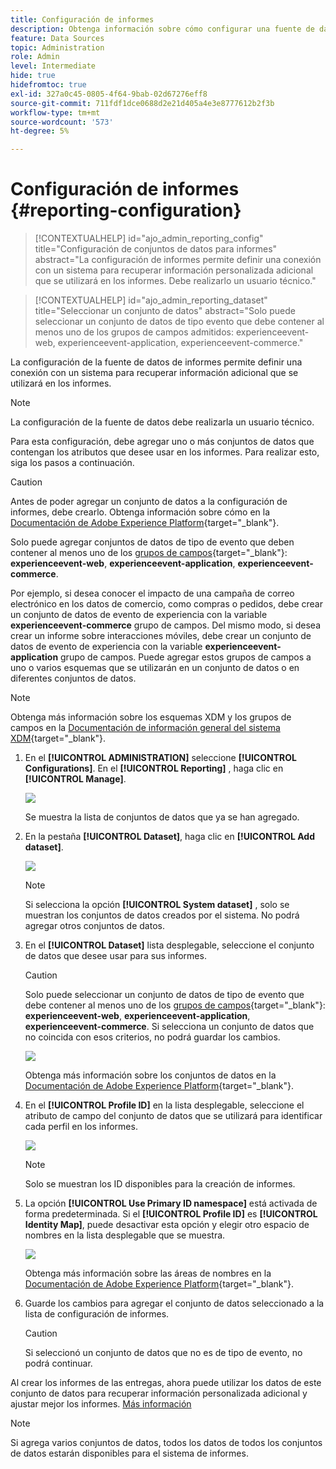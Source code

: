 ```yaml
---
title: Configuración de informes
description: Obtenga información sobre cómo configurar una fuente de datos de informes
feature: Data Sources
topic: Administration
role: Admin
level: Intermediate
hide: true
hidefromtoc: true
exl-id: 327a0c45-0805-4f64-9bab-02d67276eff8
source-git-commit: 711fdf1dce0688d2e21d405a4e3e8777612b2f3b
workflow-type: tm+mt
source-wordcount: '573'
ht-degree: 5%

---
```


# Configuración de informes {#reporting-configuration}

>[!CONTEXTUALHELP]
>id="ajo_admin_reporting_config"
>title="Configuración de conjuntos de datos para informes"
>abstract="La configuración de informes permite definir una conexión con un sistema para recuperar información personalizada adicional que se utilizará en los informes. Debe realizarlo un usuario técnico."

>[!CONTEXTUALHELP]
>id="ajo_admin_reporting_dataset"
>title="Seleccionar un conjunto de datos"
>abstract="Solo puede seleccionar un conjunto de datos de tipo evento que debe contener al menos uno de los grupos de campos admitidos: experienceevent-web, experienceevent-application, experienceevent-commerce."

La configuración de la fuente de datos de informes permite definir una conexión con un sistema para recuperar información adicional que se utilizará en los informes.

>[!NOTE]
>
>La configuración de la fuente de datos debe realizarla un usuario técnico. <!--Rights?-->

Para esta configuración, debe agregar uno o más conjuntos de datos que contengan los atributos que desee usar en los informes. Para realizar esto, siga los pasos a continuación.

>[!CAUTION]
>
>Antes de poder agregar un conjunto de datos a la configuración de informes, debe crearlo. Obtenga información sobre cómo en la [Documentación de Adobe Experience Platform](https://experienceleague.adobe.com/docs/experience-platform/catalog/datasets/user-guide.html?lang=en#create){target=&quot;_blank&quot;}.
>
>Solo puede agregar conjuntos de datos de tipo de evento que deben contener al menos uno de los [grupos de campos](https://experienceleague.adobe.com/docs/experience-platform/xdm/tutorials/create-schema-ui.html#field-group){target=&quot;_blank&quot;}: **experienceevent-web**, **experienceevent-application**, **experienceevent-commerce**.

<!--
➡️ [Discover this feature in video](#video)
-->

Por ejemplo, si desea conocer el impacto de una campaña de correo electrónico en los datos de comercio, como compras o pedidos, debe crear un conjunto de datos de evento de experiencia con la variable **experienceevent-commerce** grupo de campos. Del mismo modo, si desea crear un informe sobre interacciones móviles, debe crear un conjunto de datos de evento de experiencia con la variable **experienceevent-application** grupo de campos. <!--If you want to report on web interactions then you need to include the web field group.--> Puede agregar estos grupos de campos a uno o varios esquemas que se utilizarán en un conjunto de datos o en diferentes conjuntos de datos.

>[!NOTE]
>
>Obtenga más información sobre los esquemas XDM y los grupos de campos en la [Documentación de información general del sistema XDM](https://experienceleague.adobe.com/docs/experience-platform/xdm/home.html?lang=es){target=&quot;_blank&quot;}.

1. En el **[!UICONTROL ADMINISTRATION]** seleccione **[!UICONTROL Configurations]**. En el  **[!UICONTROL Reporting]** , haga clic en **[!UICONTROL Manage]**.

   ![](assets/reporting-config-menu.png)

   Se muestra la lista de conjuntos de datos que ya se han agregado.

1. En la pestaña **[!UICONTROL Dataset]**, haga clic en **[!UICONTROL Add dataset]**.

   ![](assets/reporting-config-add.png)

   >[!NOTE]
   >
   >Si selecciona la opción **[!UICONTROL System dataset]** , solo se muestran los conjuntos de datos creados por el sistema. No podrá agregar otros conjuntos de datos.

1. En el **[!UICONTROL Dataset]** lista desplegable, seleccione el conjunto de datos que desee usar para sus informes.

   >[!CAUTION]
   >
   >Solo puede seleccionar un conjunto de datos de tipo de evento que debe contener al menos uno de los [grupos de campos](https://experienceleague.adobe.com/docs/experience-platform/xdm/tutorials/create-schema-ui.html#field-group){target=&quot;_blank&quot;}: **experienceevent-web**, **experienceevent-application**, **experienceevent-commerce**. Si selecciona un conjunto de datos que no coincida con esos criterios, no podrá guardar los cambios.

   ![](assets/reporting-config-datasets.png)

   Obtenga más información sobre los conjuntos de datos en la [Documentación de Adobe Experience Platform](https://experienceleague.adobe.com/docs/experience-platform/catalog/datasets/overview.html){target=&quot;_blank&quot;}.

1. En el **[!UICONTROL Profile ID]** en la lista desplegable, seleccione el atributo de campo del conjunto de datos que se utilizará para identificar cada perfil en los informes.

   ![](assets/reporting-config-profile-id.png)

   >[!NOTE]
   >
   >Solo se muestran los ID disponibles para la creación de informes.

1. La opción **[!UICONTROL Use Primary ID namespace]** está activada de forma predeterminada. Si el **[!UICONTROL Profile ID]** es **[!UICONTROL Identity Map]**, puede desactivar esta opción y elegir otro espacio de nombres en la lista desplegable que se muestra.

   ![](assets/reporting-config-namespace.png)

   Obtenga más información sobre las áreas de nombres en la [Documentación de Adobe Experience Platform](https://experienceleague.adobe.com/docs/experience-platform/identity/namespaces.html?lang=es){target=&quot;_blank&quot;}.

1. Guarde los cambios para agregar el conjunto de datos seleccionado a la lista de configuración de informes.

   >[!CAUTION]
   >
   >Si seleccionó un conjunto de datos que no es de tipo de evento, no podrá continuar.

Al crear los informes de las entregas, ahora puede utilizar los datos de este conjunto de datos para recuperar información personalizada adicional y ajustar mejor los informes. [Más información](content-experiment.md#objectives-global)

>[!NOTE]
>
>Si agrega varios conjuntos de datos, todos los datos de todos los conjuntos de datos estarán disponibles para el sistema de informes.


<!--
## How-to video {#video}

Understand how to configure Experience Platform reporting data sources.

>[!VIDEO]()
-->
